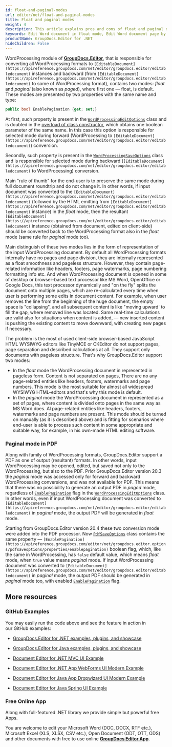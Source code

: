 ```yaml
---
id: float-and-paginal-modes
url: editor/net/float-and-paginal-modes
title: Float and paginal modes
weight: 4
description: This article explains pros and cons of float and paginal document editing modes when edit Word documents with GroupDocs.Editor API.
keywords: Edit Word document in float mode, Edit Word document page by page
productName: GroupDocs.Editor for .NET
hideChildren: False
---
```

WordProcessing module of [**GroupDocs.Editor**](https://products.groupdocs.com/editor/net), that is responsible for converting all WordProcessing formats to `[EditableDocument](https://apireference.groupdocs.com/net/editor/groupdocs.editor/editabledocument)` instances and backward (from `[EditableDocument](https://apireference.groupdocs.com/net/editor/groupdocs.editor/editabledocument)` to some of WordProcessing format), contains two modes: *float* and *paginal* (also known as *paged*), where first one — float, is default. These modes are presented by two properties with the same name and type:

```csharp
public bool EnablePagination {get; set;}
```

At first, such property is present in the [`WordProcessingEditOptions`](https://apireference.groupdocs.com/net/editor/groupdocs.editor.options/wordprocessingeditoptions) class and is doubled in the [overload of class constructor](https://apireference.groupdocs.com/net/editor/groupdocs.editor.options/wordprocessingeditoptions/constructors/1), which obtains one boolean parameter of the same name. In this case this option is responsible for selected mode during forward (WordProcessing to `[EditableDocument](https://apireference.groupdocs.com/net/editor/groupdocs.editor/editabledocument)`) conversion.

Secondly, such property is present in the [`WordProcessingSaveOptions`](https://apireference.groupdocs.com/net/editor/groupdocs.editor.options/wordprocessingsaveoptions) class and is responsible for selected mode during backward (`[EditableDocument](https://apireference.groupdocs.com/net/editor/groupdocs.editor/editabledocument)` to WordProcessing) conversion.

Main "rule of thumb" for the end-user is to preserve the same mode during full document roundtrip and do not change it. In other words, if input document was converted to the `[EditableDocument](https://apireference.groupdocs.com/net/editor/groupdocs.editor/editabledocument)` (followed by the HTML emitting from `[EditableDocument](https://apireference.groupdocs.com/net/editor/groupdocs.editor/editabledocument)` instance) in the *float* mode, then the resultant `[EditableDocument](https://apireference.groupdocs.com/net/editor/groupdocs.editor/editabledocument)` instance (obtained from document, edited on client-side) should be converted back to the WordProcessing format also in the *float* mode (same rule for *paginal* mode too).

Main distinguish of these two modes lies in the form of representation of the input WordProcessing document. By default all WordProcessing formats internally have no pages and page division, they are internally represented as a float smoothness and pageless structure. However, they contain page-related information like headers, footers, page watermarks, page numbering formatting info etc. And when WordProcessing document is opened in some of desktop or browser-based text processor like MS Word, OpenOffice or Google Docs, this text processor dynamically and "on the fly" splits the document onto multiple pages, which are re-calculated every time when user is performing some edits in document content. For example, when user removes the line from the beginning of the huge document, the empty space is "collapsing", and all subsequent content is like "moving upward' to fill the gap, where removed line was located. Same real-time calculations are valid also for situations when content is added, — new inserted content is pushing the existing content to move downward, with creating new pages if necessary.

The problem is the most of used client-side browser-based JavaScript HTML WYSIWYG editors like TinyMCE or CKEditor do not support pages, page separation and described calculations at all. They support only documents with pageless structure. That's why GroupDocs.Editor support two modes:

*   In the *float* mode the WordProcessing document in represented in pageless form. Content is not separated on pages, There are no any page-related entities like headers, footers, watermarks and page numbers. This mode is the most suitable for almost all widespread WYSIWYG HTML-editors and that's why this mode is default.
*   In the *paginal* mode the WordProcessing document in represented as a set of pages, where content is divided onto pages in the same way as MS Word does. Al page-related entities like headers, footers, watermarks and page numbers are present. This mode should be turned on manually (as it is described above) and is fitting for scenarios where end-user is able to process such content in some appropriate and suitable way, for example, in his own-made HTML editing software.

### Paginal mode in PDF

Along with family of WordProcessing formats, GroupDocs.Editor support a PDF as one of output (resultant) formats. In other words, input WordProcessing may be opened, edited, but saved not only to the WordProcessing, but also to the PDF. Prior GroupDocs.Editor version 20.3 the *paginal* mode was accessed only for forward and backward WordProcessing conversions, and was not available for PDF. This means that there was no possibility to generate an output PDF in *paged* mode, regardless of [`EnablePagination`](https://apireference.groupdocs.com/editor/net/groupdocs.editor.options/wordprocessingeditoptions/properties/enablepagination) flag in the [`WordProcessingEditOptions`](https://apireference.groupdocs.com/net/editor/groupdocs.editor.options/wordprocessingeditoptions) class. In other words, even if input WordProcessing document was converted to `[EditableDocument](https://apireference.groupdocs.com/net/editor/groupdocs.editor/editabledocument)` in *paginal* mode, the output PDF will be generated in *float* mode.

Starting from GroupDocs.Editor version 20.4 these two conversion mode were added into the PDF processor. Now [`PdfSaveOptions`](https://apireference.groupdocs.com/editor/net/groupdocs.editor.options/pdfsaveoptions) class contains the same property — `[EnablePagination](https://apireference.groupdocs.com/editor/net/groupdocs.editor.options/pdfsaveoptions/properties/enablepagination)` boolean flag, which, like the same in WordProcessing, has `false` default value, which means *float* mode, when `true` value means *paginal* mode. If input WordProcessing document was converted to `[EditableDocument](https://apireference.groupdocs.com/net/editor/groupdocs.editor/editabledocument)` in *paginal* mode, the output PDF should be generated in *paginal* mode too, with enabled [`EnablePagination`](https://apireference.groupdocs.com/editor/net/groupdocs.editor.options/pdfsaveoptions/properties/enablepagination) flag.

## More resources

### GitHub Examples

You may easily run the code above and see the feature in action in our GitHub examples:

*   [GroupDocs.Editor for .NET examples, plugins, and showcase](https://github.com/groupdocs-editor/GroupDocs.Editor-for-.NET)
    
*   [GroupDocs.Editor for Java examples, plugins, and showcase](https://github.com/groupdocs-editor/GroupDocs.Editor-for-Java)
    
*   [Document Editor for .NET MVC UI Example](https://github.com/groupdocs-editor/GroupDocs.Editor-for-.NET-MVC)
    
*   [Document Editor for .NET App WebForms UI Modern Example](https://github.com/groupdocs-editor/GroupDocs.Editor-for-.NET-WebForms)
    
*   [Document Editor for Java App Dropwizard UI Modern Example](https://github.com/groupdocs-editor/GroupDocs.Editor-for-Java-Dropwizard)
    
*   [Document Editor for Java Spring UI Example](https://github.com/groupdocs-editor/GroupDocs.Editor-for-Java-Spring)
    

### Free Online App

Along with full-featured .NET library we provide simple but powerful free Apps.

You are welcome to edit your Microsoft Word (DOC, DOCX, RTF etc.), Microsoft Excel (XLS, XLSX, CSV etc.), Open Document (ODT, OTT, ODS) and other documents with free to use online **[GroupDocs Editor App](https://products.groupdocs.app/editor)**.
